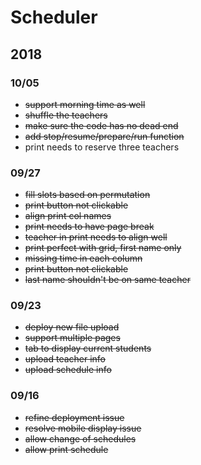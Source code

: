 # Scheduler

## 2018

### 10/05

- ~~support morning time as well~~
- ~~shuffle the teachers~~
- ~~make sure the code has no dead end~~
- ~~add stop/resume/prepare/run function~~
- print needs to reserve three teachers

### 09/27 

- ~~fill slots based on permutation~~
- ~~print button not clickable~~
- ~~align print col names~~
- ~~print needs to have page break~~
- ~~teacher in print needs to align well~~
- ~~print perfect with grid, first name only~~
- ~~missing time in each column~~
- ~~print button not clickable~~
- ~~last name shouldn't be on same teacher~~

### 09/23

- ~~deploy new file upload~~
- ~~support multiple pages~~
- ~~tab to display current students~~
- ~~upload teacher info~~
- ~~upload schedule info~~

### 09/16

- ~~refine deployment issue~~
- ~~resolve mobile display issue~~
- ~~allow change of schedules~~
- ~~allow print schedule~~

